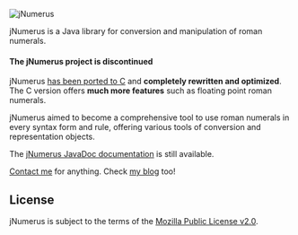![jNumerus](http://matjaz.it/wp-content/uploads/2014/12/Numerus_Logo_150dpi.png)

jNumerus is a Java library for conversion and manipulation of roman numerals.

#### The jNumerus project is discontinued

jNumerus [has been ported to C](https://github.com/TheMatjaz/jNumerus) and
**completely rewritten and optimized**. The C version offers **much more
features** such as floating point roman numerals.


jNumerus aimed to become a comprehensive tool to use roman numerals in every
syntax form and rule, offering various tools of conversion and representation
objects.

The
[jNumerus JavaDoc documentation](http://thematjaz.github.io/jNumerus/apidocs/)
is still available.


[Contact me](mailto:dev@matjaz.it) for anything. Check
[my blog](http://matjaz.it) too!


License
-------

jNumerus is subject to the terms of the [Mozilla Public License v2.0](https://www.mozilla.org/MPL/2.0/).
